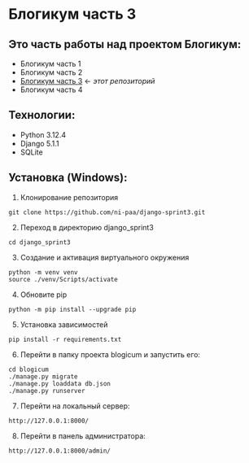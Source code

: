 # Блогикум часть 3

## Это часть работы над проектом Блогикум:

- Блогикум часть 1
- Блогикум часть 2
- [Блогикум часть 3](https://github.com/ni-paa/django-sprint3) ← _этот репозиторий_
- Блогикум часть 4

## Технологии:

- Python 3.12.4
- Django 5.1.1
- SQLite

## Установка (Windows):

1. Клонирование репозитория

```
git clone https://github.com/ni-paa/django-sprint3.git
```

2. Переход в директорию django_sprint3

```
cd django_sprint3
```

3. Создание и активация виртуального окружения

```
python -m venv venv
source ./venv/Scripts/activate
```

4. Обновите pip

```
python -m pip install --upgrade pip
```

5. Установка зависимостей

```
pip install -r requirements.txt
```

6. Перейти в папку проекта blogicum и запустить его:

```
cd blogicum
./manage.py migrate
./manage.py loaddata db.json
./manage.py runserver
```

7. Перейти на локальный сервер:

```
http://127.0.0.1:8000/
```

8. Перейти в панель администратора:

```
http://127.0.0.1:8000/admin/
```
